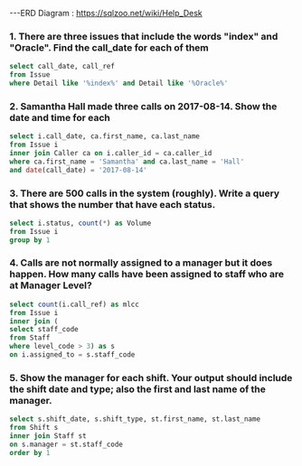 ---ERD Diagram : https://sqlzoo.net/wiki/Help_Desk

### 1. There are three issues that include the words "index" and "Oracle". Find the call_date for each of them

```SQL
select call_date, call_ref
from Issue 
where Detail like '%index%' and Detail like '%Oracle%'
```

### 2. Samantha Hall made three calls on 2017-08-14. Show the date and time for each

```SQL
select i.call_date, ca.first_name, ca.last_name
from Issue i
inner join Caller ca on i.caller_id = ca.caller_id
where ca.first_name = 'Samantha' and ca.last_name = 'Hall'
and date(call_date) = '2017-08-14'
```

### 3. There are 500 calls in the system (roughly). Write a query that shows the number that have each status.

```SQL
select i.status, count(*) as Volume
from Issue i
group by 1
```

### 4. Calls are not normally assigned to a manager but it does happen. How many calls have been assigned to staff who are at Manager Level?

```SQL
select count(i.call_ref) as mlcc
from Issue i
inner join (
select staff_code
from Staff
where level_code > 3) as s
on i.assigned_to = s.staff_code
```

### 5. Show the manager for each shift. Your output should include the shift date and type; also the first and last name of the manager.

```SQL
select s.shift_date, s.shift_type, st.first_name, st.last_name
from Shift s
inner join Staff st
on s.manager = st.staff_code
order by 1
```
